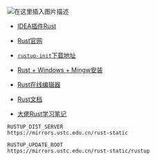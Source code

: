 

![在这里插入图片描述](https://github.com/ChenYikunReal/scala_training/blob/master/images/scala.jpg?x-oss-process=image/watermark,type_ZmFuZ3poZW5naGVpdGk,shadow_10,text_aHR0cHM6Ly9ibG9nLmNzZG4ubmV0L3dlaXhpbl80Mzg5NjMxOA==,size_16,color_FFFFFF,t_70)



- [IDEA插件Rust](https://plugins.jetbrains.com/plugin/8182-rust)
- [Rust官网](https://www.rust-lang.org/)
- [`rustup-init`下载地址](https://www.rust-lang.org/zh-CN/tools/install)

- [Rust + Windows + Mingw安装](https://blog.csdn.net/m0_46479463/article/details/105271369)


- [Rust在线编辑器](https://play.rust-lang.org/)
- [Rust文档](https://kaisery.github.io/trpl-zh-cn/title-page.html)
- [大佬Rust学习笔记](https://skyao.io/learning-rust/)


```text
RUSTUP_DIST_SERVER
https://mirrors.ustc.edu.cn/rust-static

RUSTUP_UPDATE_ROOT
https://mirrors.ustc.edu.cn/rust-static/rustup
```
